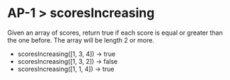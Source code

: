 # AP-1 > scoresIncreasing

Given an array of scores, return true if each score is equal or greater than the one before. The array will be length 2 or more.

- scoresIncreasing([1, 3, 4]) → true
- scoresIncreasing([1, 3, 2]) → false
- scoresIncreasing([1, 1, 4]) → true